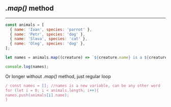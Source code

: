 ## *.map()* method
-----

```javascript
const animals = [
  { name: 'Ivan', species: 'parrot' },
  { name: 'Petr', species: 'dog' },
  { name: 'Slava', species: 'cat' },
  { name: 'Oleg', species: 'dog' },
];

let names = animals.map((creature) => `${creature.name} is a ${creature.species}`); // WOW, no return needed. (creature) is a => function

console.log(names);
```

Or longer without *.map()* method, just regular loop

```javascript
/ const names = []; //names is a new variable, can be any other word
for (let i = 0; i < animals.length; i++){
names.push(animals[i].name);
}
```